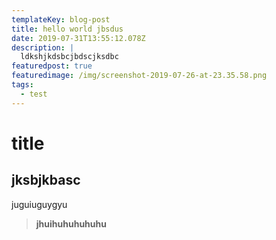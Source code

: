 ```yaml
---
templateKey: blog-post
title: hello world jbsdus
date: 2019-07-31T13:55:12.078Z
description: |
  ldkshjkdsbcjbdscjksdbc
featuredpost: true
featuredimage: /img/screenshot-2019-07-26-at-23.35.58.png
tags:
  - test
---
```

# title

## jksbjkbasc

juguiuguygyu

> **jhuihuhuhuhuhu**
